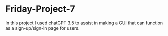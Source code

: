 # Friday-Project-7
In this project I used chatGPT 3.5 to assist in making a GUI that can function as a sign-up/sign-in page for users.